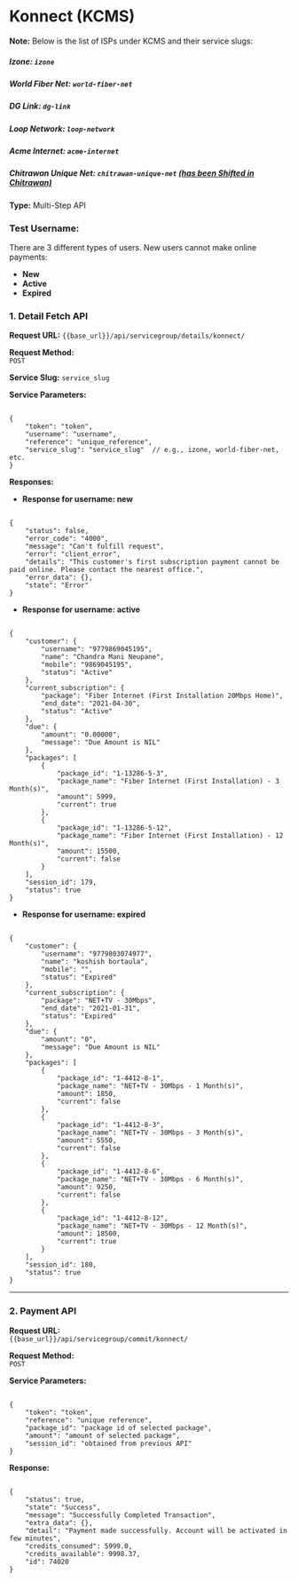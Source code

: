 # Konnect (KCMS)

**Note:** Below is the list of ISPs under KCMS and their service slugs:

##### **Izone:** `izone`

##### **World Fiber Net:** `world-fiber-net`

##### **DG Link:** `dg-link`

##### **Loop Network:** `loop-network`

##### **Acme Internet:** `acme-internet`

##### **Chitrawan Unique Net:** `chitrawan-unique-net` [(has been Shifted in Chitrawan)]( /Internet/chitrawan/)

**Type:** Multi-Step API

### Test Username:

There are 3 different types of users. New users cannot make online payments:

- **New**
- **Active**
- **Expired**

### 1. Detail Fetch API

**Request URL:**  `{{base_url}}/api/servicegroup/details/konnect/`

**Request Method:**  
`POST`

**Service Slug:** `service_slug`

**Service Parameters:**

<pre><code class="json">
{
    "token": "token",
    "username": "username",
    "reference": "unique_reference",
    "service_slug": "service_slug"  // e.g., izone, world-fiber-net, etc.
}
</code></pre>

**Responses:**

- **Response for username: new**

<pre><code class="json">
{
    "status": false,
    "error_code": "4000",
    "message": "Can't fulfill request",
    "error": "client_error",
    "details": "This customer's first subscription payment cannot be paid online. Please contact the nearest office.",
    "error_data": {},
    "state": "Error"
}
</code></pre>

- **Response for username: active**

<pre><code class="json">
{
    "customer": {
        "username": "9779869045195",
        "name": "Chandra Mani Neupane",
        "mobile": "9869045195",
        "status": "Active"
    },
    "current_subscription": {
        "package": "Fiber Internet (First Installation 20Mbps Home)",
        "end_date": "2021-04-30",
        "status": "Active"
    },
    "due": {
        "amount": "0.00000",
        "message": "Due Amount is NIL"
    },
    "packages": [
        {
            "package_id": "1-13286-5-3",
            "package_name": "Fiber Internet (First Installation) - 3 Month(s)",
            "amount": 5999,
            "current": true
        },
        {
            "package_id": "1-13286-5-12",
            "package_name": "Fiber Internet (First Installation) - 12 Month(s)",
            "amount": 15500,
            "current": false
        }
    ],
    "session_id": 179,
    "status": true
}
</code></pre>

- **Response for username: expired**

<pre><code class="json">
{
    "customer": {
        "username": "9779803074977",
        "name": "koshish bortaula",
        "mobile": "",
        "status": "Expired"
    },
    "current_subscription": {
        "package": "NET+TV - 30Mbps",
        "end_date": "2021-01-31",
        "status": "Expired"
    },
    "due": {
        "amount": "0",
        "message": "Due Amount is NIL"
    },
    "packages": [
        {
            "package_id": "1-4412-8-1",
            "package_name": "NET+TV - 30Mbps - 1 Month(s)",
            "amount": 1850,
            "current": false
        },
        {
            "package_id": "1-4412-8-3",
            "package_name": "NET+TV - 30Mbps - 3 Month(s)",
            "amount": 5550,
            "current": false
        },
        {
            "package_id": "1-4412-8-6",
            "package_name": "NET+TV - 30Mbps - 6 Month(s)",
            "amount": 9250,
            "current": false
        },
        {
            "package_id": "1-4412-8-12",
            "package_name": "NET+TV - 30Mbps - 12 Month(s)",
            "amount": 18500,
            "current": true
        }
    ],
    "session_id": 180,
    "status": true
}
</code></pre>

---

### 2. Payment API

**Request URL:**  
`{{base_url}}/api/servicegroup/commit/konnect/`

**Request Method:**  
`POST`

**Service Parameters:**

<pre><code class="json">
{
    "token": "token",
    "reference": "unique reference",
    "package_id": "package id of selected package",
    "amount": "amount of selected package",
    "session_id": "obtained from previous API"
}
</code></pre>

**Response:**

<pre><code class="json">
{
    "status": true,
    "state": "Success",
    "message": "Successfully Completed Transaction",
    "extra_data": {},
    "detail": "Payment made successfully. Account will be activated in few minutes",
    "credits_consumed": 5999.0,
    "credits_available": 9998.37,
    "id": 74020
}
</code></pre>
